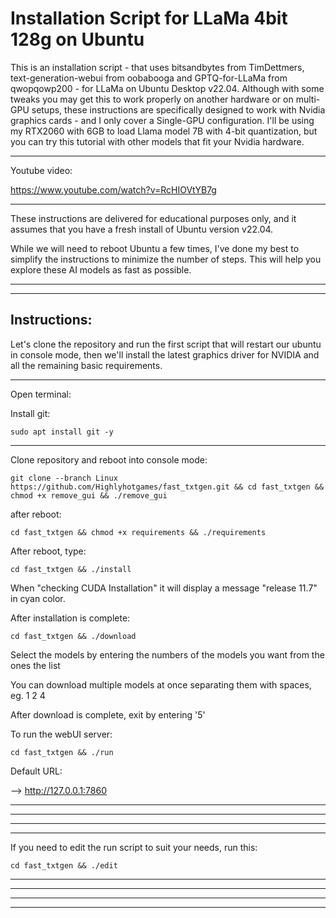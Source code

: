 # Installation Script for LLaMa 4bit 128g on Ubuntu


This is an installation script - that uses bitsandbytes from TimDettmers, text-generation-webui from oobabooga and GPTQ-for-LLaMa from qwopqowp200 - for LLaMa on Ubuntu Desktop v22.04.
Although with some tweaks you may get this to work properly on another hardware or on multi-GPU setups,
these instructions are specifically designed to work with Nvidia graphics cards - and I only cover a Single-GPU configuration.
I'll be using my RTX2060 with 6GB to load Llama model 7B with 4-bit quantization,
but you can try this tutorial with other models that fit your Nvidia hardware.

----------------------------------------------------------------------------------

Youtube video:

https://www.youtube.com/watch?v=RcHIOVtYB7g

----------------------------------------------------------------------------------

These instructions are delivered for educational purposes only, and it assumes that you have a fresh install of
Ubuntu version v22.04.

While we will need to reboot Ubuntu a few times, I've done my best to simplify the instructions
to minimize the number of steps. This will help you explore these AI models as fast as possible.


----------------------------------------------------------------------------------
----------------------------------------------------------------------------------

Instructions:
----------------------------------------------------------------------------------
Let's clone the repository and run the first script that will restart our ubuntu in console mode, then we'll install the latest graphics driver for NVIDIA and all the remaining basic requirements.

----------------------------------------------------------------------------------
Open terminal:

Install git:

	sudo apt install git -y

----------------------------------------------------------------------------------

Clone repository and reboot into console mode:

	git clone --branch Linux https://github.com/Highlyhotgames/fast_txtgen.git && cd fast_txtgen && chmod +x remove_gui && ./remove_gui

after reboot:

	cd fast_txtgen && chmod +x requirements && ./requirements

After reboot, type:


	cd fast_txtgen && ./install
	

When "checking CUDA Installation" it will display a message "release 11.7" in cyan color.


After installation is complete:

	cd fast_txtgen && ./download

Select the models by entering the numbers of the models you want from the ones the list

You can download multiple models at once separating them with spaces, eg. 1 2 4

After download is complete, exit by entering '5'

To run the webUI server:

	cd fast_txtgen && ./run

Default URL:

—> http://127.0.0.1:7860

----------------------------------------------------------------------------------


----------------------------------------------------------------------------------
----------------------------------------------------------------------------------
----------------------------------------------------------------------------------
If you need to edit the run script to suit your needs, run this:

	cd fast_txtgen && ./edit

----------------------------------------------------------------------------------
----------------------------------------------------------------------------------
----------------------------------------------------------------------------------
----------------------------------------------------------------------------------
